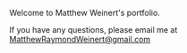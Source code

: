 Welcome to Matthew Weinert's portfolio.

If you have any questions, please email me at MatthewRaymondWeinert@gmail.com
